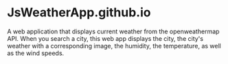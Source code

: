 # JsWeatherApp.github.io
A web application that displays current weather from the openweathermap API. When you search a city, this web app displays  the city, the city's weather with a corresponding image, the humidity, the temperature, as well as the wind speeds.

